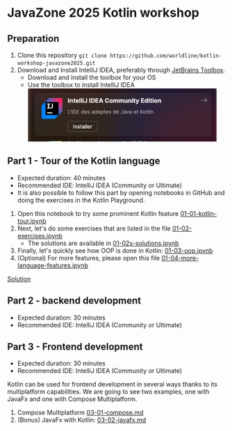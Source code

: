 # JavaZone 2025 Kotlin workshop



## Preparation

1. Clone this repository `git clone https://github.com/worldline/kotlin-workshop-javazone2025.git`
1. Download and Install IntelliJ IDEA, preferably through [JetBrains Toolbox](https://www.jetbrains.com/toolbox-app/).
    - Download and install the toolbox for your OS
    - Use the toolbox to install IntelliJ IDEA
        ![Install IntelliJ IDEA from JetBrains Toolbox](./assets/install-idea-from-jb-toolbox.png)

## Part 1 - Tour of the Kotlin language

- Expected duration: 40 minutes
- Recommended IDE: IntelliJ IDEA (Community or Ultimate)
- It is also possible to follow this part by opening notebooks in GitHub and doing the exercises in the Kotlin Playground. 

1. Open this notebook to try some prominent Kotlin feature [01-01-kotlin-tour.ipynb](./01-01-kotlin-tour.ipynb)
1. Next, let's do some exercises that are listed in the file [01-02-exercises.ipynb](./01-02-exercises.ipynb) 
    - The solutions are available in [01-02s-solutions.ipynb](./01-02s-solutions.ipynb)
1. Finally, let's quickly see how OOP is done in Kotlin: [01-03-oop.ipynb](./01-03-oop.ipynb)
1. (Optional) For more features, please open this file [01-04-more-language-features.ipynb](./01-04-more-language-features.ipynb)

[Solution](https://pl.kotl.in/gafzm3lxw)

## Part 2 - backend development

- Expected duration: 30 minutes
- Recommended IDE: IntelliJ IDEA (Community or Ultimate)

## Part 3 - Frontend development

- Expected duration: 30 minutes
- Recommended IDE: IntelliJ IDEA (Community or Ultimate)

Kotlin can be used for frontend development in several ways thanks to its multiplatform capabilities.
We are going to see two examples, one with JavaFx and one with Compose Multiplatform.

1. Compose Multiplatform [03-01-compose.md](./03-01-compose.md)
1. (Bonus) JavaFx with Kotlin: [03-02-javafx.md](./03-02-javafx.md)
